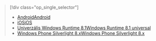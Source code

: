 > [!div class="op_single_selector"]
> * [<span data-ttu-id="90df2-101">Android</span><span class="sxs-lookup"><span data-stu-id="90df2-101">Android</span></span>](../articles/notification-hubs/notification-hubs-aspnet-backend-android-xplat-segmented-gcm-push-notification.md)
> * [<span data-ttu-id="90df2-102">iOS</span><span class="sxs-lookup"><span data-stu-id="90df2-102">iOS</span></span>](../articles/notification-hubs/notification-hubs-ios-xplat-segmented-apns-push-notification.md)
> * [<span data-ttu-id="90df2-103">Univerzális Windows Runtime 8.1</span><span class="sxs-lookup"><span data-stu-id="90df2-103">Windows Runtime 8.1 universal</span></span>](../articles/notification-hubs/notification-hubs-windows-notification-dotnet-push-xplat-segmented-wns.md)
> * [<span data-ttu-id="90df2-104">Windows Phone Silverlight 8.x</span><span class="sxs-lookup"><span data-stu-id="90df2-104">Windows Phone Silverlight 8.x</span></span>](../articles/notification-hubs/notification-hubs-windows-phone-push-xplat-segmented-mpns-notification.md)
> 
> 

